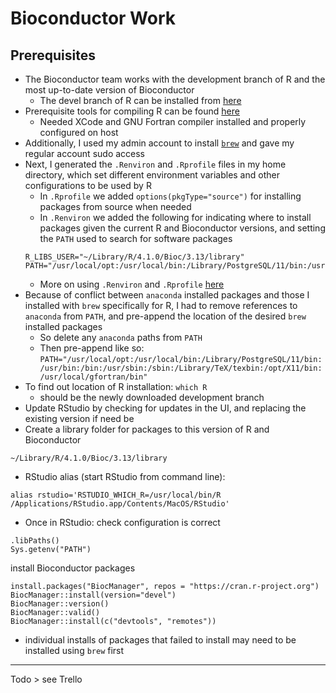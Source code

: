 # Bioconductor Work

## Prerequisites
- The Bioconductor team works with the development branch of R and the most up-to-date version of Bioconductor
    - The devel branch of R can be installed from [here](https://mac.r-project.org/)
- Prerequisite tools for compiling R can be found [here](https://mac.r-project.org/tools/)
    - Needed XCode and GNU Fortran compiler installed and properly configured on host
- Additionally, I used my admin account to install [`brew`](https://brew.sh/) and gave my regular account sudo access
- Next, I generated the `.Renviron` and `.Rprofile` files in my home directory, which set different environment variables and other configurations to be used by R
    - In `.Rprofile` we added `options(pkgType="source")` for installing packages from source when needed
    - In `.Renviron` we added the following for indicating where to install packages given the current R and Bioconductor versions, and setting the `PATH` used to search for software packages
    ```
    R_LIBS_USER="~/Library/R/4.1.0/Bioc/3.13/library"
    PATH="/usr/local/opt:/usr/local/bin:/Library/PostgreSQL/11/bin:/usr/bin:/bin:/usr/sbin:/sbin:/Library/TeX/texbin:/opt/X11/bin:/usr/local/gfortran/bin"
    ```
    - More on using `.Renviron` and `.Rprofile` [here](https://support.rstudio.com/hc/en-us/articles/360047157094-Managing-R-with-Rprofile-Renviron-Rprofile-site-Renviron-site-rsession-conf-and-repos-conf)
- Because of conflict between `anaconda` installed packages and those I installed with `brew` specifically for R, I had to remove references to `anaconda` from `PATH`, and pre-append the location of the desired `brew` installed packages
    - So delete any `anaconda` paths from `PATH`
    - Then pre-append like so: `PATH="/usr/local/opt:/usr/local/bin:/Library/PostgreSQL/11/bin:/usr/bin:/bin:/usr/sbin:/sbin:/Library/TeX/texbin:/opt/X11/bin:/usr/local/gfortran/bin"`
- To find out location of R installation: `which R`
    - should be the newly downloaded development branch
- Update RStudio by checking for updates in the UI, and replacing the existing version if need be
- Create a library folder for packages to this version of R and Bioconductor
```
~/Library/R/4.1.0/Bioc/3.13/library
```
- RStudio alias (start RStudio from command line):
```
alias rstudio='RSTUDIO_WHICH_R=/usr/local/bin/R /Applications/RStudio.app/Contents/MacOS/RStudio'
```
- Once in RStudio:
check configuration is correct
```
.libPaths()
Sys.getenv("PATH")
```
install Bioconductor packages
```
install.packages("BiocManager", repos = "https://cran.r-project.org")
BiocManager::install(version="devel")
BiocManager::version()
BiocManager::valid()
BiocManager::install(c("devtools", "remotes"))
```
- individual installs of packages that failed to install may need to be installed using `brew` first

---
Todo > see Trello
